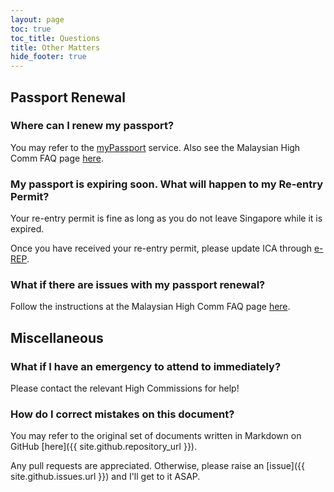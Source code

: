 ```yaml
---
layout: page
toc: true
toc_title: Questions
title: Other Matters
hide_footer: true
---
```


## Passport Renewal 


### Where can I renew my passport? 

You may refer to the [myPassport](https://eservices.imi.gov.my/myimms/myPassport?lang=en) service. Also see the Malaysian High Comm FAQ page [here](http://tinyurl.com/jervois301).


### My passport is expiring soon. What will happen to my Re-entry Permit? 

Your re-entry permit is fine as long as you do not leave Singapore while it is expired.

Once you have received your re-entry permit, please update ICA through [e-REP](https://www.ica.gov.sg/esvclandingpage/erep).


### What if there are issues with my passport renewal? 

Follow the instructions at the Malaysian High Comm FAQ page [here](http://tinyurl.com/jervois301).


## Miscellaneous 

### What if I have an emergency to attend to immediately? 

Please contact the relevant High Commissions for help!


### How do I correct mistakes on this document? 

You may refer to the original set of documents written in Markdown on GitHub [here]({{ site.github.repository_url }}).

Any pull requests are appreciated. Otherwise, please raise an [issue]({{ site.github.issues.url }}) and I'll get to it ASAP.
